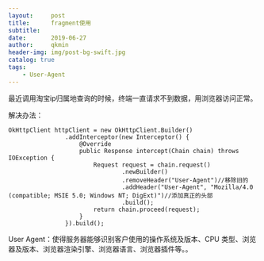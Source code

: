 ```yaml
---
layout:     post
title:      fragment使用
subtitle:   
date:       2019-06-27
author:     qkmin
header-img: img/post-bg-swift.jpg
catalog: true
tags:
    - User-Agent
---
```


最近调用淘宝ip归属地查询的时候，终端一直请求不到数据，用浏览器访问正常。

解决办法：

```
OkHttpClient httpClient = new OkHttpClient.Builder()
				.addInterceptor(new Interceptor() {
					@Override
					public Response intercept(Chain chain) throws IOException {
						Request request = chain.request()
								.newBuilder()
								.removeHeader("User-Agent")//移除旧的
								.addHeader("User-Agent", "Mozilla/4.0 (compatible; MSIE 5.0; Windows NT; DigExt)")//添加真正的头部
								.build();
						return chain.proceed(request);
					}
				}).build();
```

User Agent：使得服务器能够识别客户使用的操作系统及版本、CPU 类型、浏览器及版本、浏览器渲染引擎、浏览器语言、浏览器插件等。。




